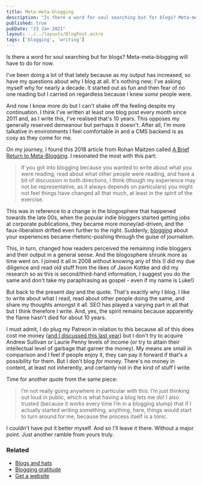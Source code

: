 ```yaml
---
title: Meta-meta-blogging
description: "Is there a word for soul searching but for blogs? Meta-meta-blogging will have to do for now."
published: true
pubDate: "23 Jan 2021"
layout: ../../layouts/BlogPost.astro
tags: ['blogging', 'writing']
---
```


Is there a word for soul searching but for blogs? Meta-meta-blogging will have to do for now.

I've been doing a lot of that lately because as my output has increased, so have my questions about why I blog at all. It's nothing new; I've asking myself why for nearly a decade. It started out as fun and then fear of no one reading but I carried on regardless because I knew _some_ people were.

And now I know more do but I can't shake off the feeling despite my continuation. I think I've written at least one blog post every month since 2011 and, as I write this, I've realised that's 10 years. This opposes my generally reserved demeanour but perhaps it doesn't. After all, I'm more talkative in environments I feel comfortable in and a CMS backend is as cosy as they come for me.

On my journey, I found this 2018 article from Rohan Maitzen called [A Brief Return to Meta-Blogging](https://rohanmaitzen.com/2018/11/13/a-brief-return-to-meta-blogging/). I resonated the most with this part:

> If you got into blogging because you wanted to write about what you were reading, read about what other people were reading, and have a bit of discussion in both directions, I think (though my experience may not be representative, as it always depends on particulars) you might not feel things have changed all that much, at least in the spirit of the exercise.

This was in reference to a change in the blogosphere that happened towards the late 00s, when the popular indie bloggers started getting jobs at corporate publications, they became more money/ad-driven, and the faux-liberalism drifted even further to the right. Suddenly, [blogging](/jardim/blogging/) about your experiences became rhetoric-pushing through the guise of journalism.

This, in turn, changed how readers perceived the remaining indie bloggers and their output in a general sense. And the blogosphere shrunk more as time went on. I joined it all in 2008 without knowing any of this (I did my due diligence and read old stuff from the likes of Jason Kottke and did my research so as this is second/third-hand information, I suggest you do the same and don't take my paraphrasing as gospel - even if my name is Luke!)

But back to the present day and the quote. That's exactly why I blog. I like to write about what I read, read about other people doing the same, and share my thoughts amongst it all. SEO has played a varying part in all that but I think therefore I write. And, yes, the spirit remains because apparently the flame hasn't died for about 10 years.

I must admit, I do plug my Patreon in relation to this because all of this does cost me money ([and I discussed this last year](/posts/how-much-do-my-blogs-cost/)) but I don't try to acquire Andrew Sullivan or Laurie Penny levels of income (or try to attain their intellectual level of garbage that garner the money). My means are small in comparison and I feel if people enjoy it, they can pay it forward if that's a possibility for them. But I don't blog _for_ money. There's no money in content, at least not inherently, and certainly not in the kind of stuff I write.

Time for another quote from the same piece:

> I’m not really going anywhere in particular with this: I’m just thinking out loud in public, which is what having a blog lets me do! I also trusted (because it works every time I’m in a blogging slump) that if I actually started writing something, anything, here, things would start to turn around for me, because the process itself is a tonic.

I couldn't have put it better myself. And so I'll leave it there. Without a major point. Just another ramble from yours truly.

### Related

* [Blogs and hats](/posts/blogs-and-hats/)
* [Blogging gratitude](/posts/blogging-gratitude/)
* [Get a website](/posts/get-a-website/)